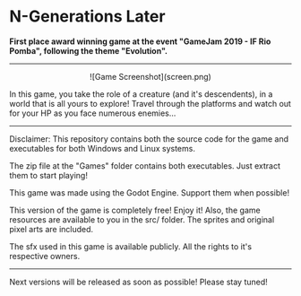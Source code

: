 <h1>N-Generations Later</h1>

**First place award winning game at the event "GameJam 2019 - IF Rio Pomba", following the theme "Evolution".**

---

<p align="center">
![Game Screenshot](screen.png)
</p>

In this game, you take the role of a creature (and it's descendents), in a world that is all yours to explore! Travel through the platforms and watch out for your HP as you face numerous enemies...

---

Disclaimer: This repository contains both the source code for the game and executables for both Windows and Linux systems.

The zip file at the "Games" folder contains both executables. Just extract them to start playing!

This game was made using the Godot Engine. Support them when possible!

This version of the game is completely free! Enjoy it! Also, the game resources are available to you in the src/ folder. The sprites and original pixel arts are included.

The sfx used in this game is available publicly. All the rights to it's respective owners.

---

Next versions will be released as soon as possible! Please stay tuned!
